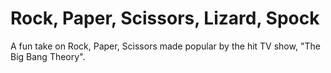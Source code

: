 Rock, Paper, Scissors, Lizard, Spock
====================================

A fun take on Rock, Paper, Scissors made popular by the hit TV show, "The Big Bang Theory".